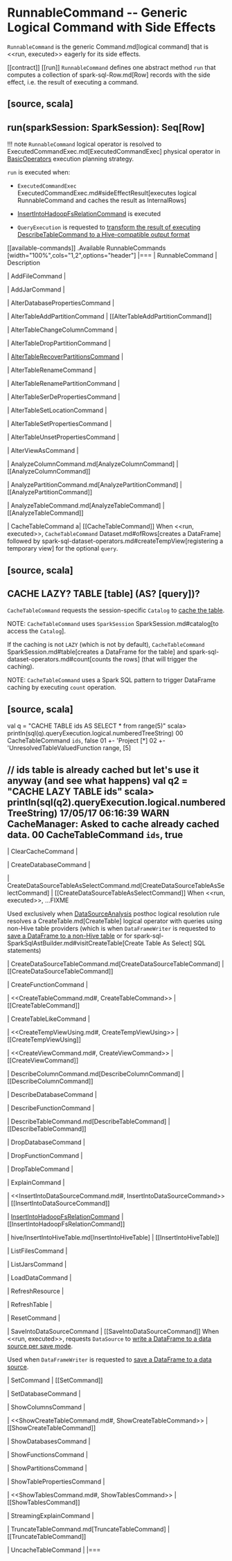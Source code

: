# RunnableCommand -- Generic Logical Command with Side Effects

`RunnableCommand` is the generic Command.md[logical command] that is <<run, executed>> eagerly for its side effects.

[[contract]]
[[run]]
`RunnableCommand` defines one abstract method `run` that computes a collection of spark-sql-Row.md[Row] records with the side effect, i.e. the result of executing a command.

[source, scala]
----
run(sparkSession: SparkSession): Seq[Row]
----

!!! note
    `RunnableCommand` logical operator is resolved to ExecutedCommandExec.md[ExecutedCommandExec] physical operator in [BasicOperators](../execution-planning-strategies/BasicOperators.md#RunnableCommand) execution planning strategy.

`run` is executed when:

* `ExecutedCommandExec` ExecutedCommandExec.md#sideEffectResult[executes logical RunnableCommand and caches the result as InternalRows]

* [InsertIntoHadoopFsRelationCommand](InsertIntoHadoopFsRelationCommand.md) is executed

* `QueryExecution` is requested to [transform the result of executing DescribeTableCommand to a Hive-compatible output format](../QueryExecution.md#hiveResultString)

[[available-commands]]
.Available RunnableCommands
[width="100%",cols="1,2",options="header"]
|===
| RunnableCommand
| Description

| AddFileCommand
|

| AddJarCommand
|

| AlterDatabasePropertiesCommand
|

| AlterTableAddPartitionCommand
| [[AlterTableAddPartitionCommand]]

| AlterTableChangeColumnCommand
|

| AlterTableDropPartitionCommand
|

| [AlterTableRecoverPartitionsCommand](AlterTableRecoverPartitionsCommand.md)
|

| AlterTableRenameCommand
|

| AlterTableRenamePartitionCommand
|

| AlterTableSerDePropertiesCommand
|

| AlterTableSetLocationCommand
|

| AlterTableSetPropertiesCommand
|

| AlterTableUnsetPropertiesCommand
|

| AlterViewAsCommand
|

| AnalyzeColumnCommand.md[AnalyzeColumnCommand]
| [[AnalyzeColumnCommand]]

| AnalyzePartitionCommand.md[AnalyzePartitionCommand]
| [[AnalyzePartitionCommand]]

| AnalyzeTableCommand.md[AnalyzeTableCommand]
| [[AnalyzeTableCommand]]

| CacheTableCommand
a| [[CacheTableCommand]] When <<run, executed>>, `CacheTableCommand` Dataset.md#ofRows[creates a DataFrame] followed by spark-sql-dataset-operators.md#createTempView[registering a temporary view] for the optional `query`.

[source, scala]
----
CACHE LAZY? TABLE [table] (AS? [query])?
----

`CacheTableCommand` requests the session-specific `Catalog` to [cache the table](../Catalog.md#cacheTable).

NOTE: `CacheTableCommand` uses `SparkSession` SparkSession.md#catalog[to access the `Catalog`].

If the caching is not `LAZY` (which is not by default), `CacheTableCommand` SparkSession.md#table[creates a DataFrame for the table] and spark-sql-dataset-operators.md#count[counts the rows] (that will trigger the caching).

NOTE: `CacheTableCommand` uses a Spark SQL pattern to trigger DataFrame caching by executing `count` operation.

[source, scala]
----
val q = "CACHE TABLE ids AS SELECT * from range(5)"
scala> println(sql(q).queryExecution.logical.numberedTreeString)
00 CacheTableCommand `ids`, false
01    +- 'Project [*]
02       +- 'UnresolvedTableValuedFunction range, [5]

// ids table is already cached but let's use it anyway (and see what happens)
val q2 = "CACHE LAZY TABLE ids"
scala> println(sql(q2).queryExecution.logical.numberedTreeString)
17/05/17 06:16:39 WARN CacheManager: Asked to cache already cached data.
00 CacheTableCommand `ids`, true
----

| ClearCacheCommand
|

| CreateDatabaseCommand
|

| CreateDataSourceTableAsSelectCommand.md[CreateDataSourceTableAsSelectCommand]
| [[CreateDataSourceTableAsSelectCommand]] When <<run, executed>>, ...FIXME

Used exclusively when [DataSourceAnalysis](../logical-analysis-rules/DataSourceAnalysis.md) posthoc logical resolution rule resolves a CreateTable.md[CreateTable] logical operator with queries using non-Hive table providers (which is when `DataFrameWriter` is requested to [save a DataFrame to a non-Hive table](../DataFrameWriter.md#saveAsTable) or for spark-sql-SparkSqlAstBuilder.md#visitCreateTable[Create Table As Select] SQL statements)

| CreateDataSourceTableCommand.md[CreateDataSourceTableCommand]
| [[CreateDataSourceTableCommand]]

| CreateFunctionCommand
|

| <<CreateTableCommand.md#, CreateTableCommand>>
| [[CreateTableCommand]]

| CreateTableLikeCommand
|

| <<CreateTempViewUsing.md#, CreateTempViewUsing>>
| [[CreateTempViewUsing]]

| <<CreateViewCommand.md#, CreateViewCommand>>
| [[CreateViewCommand]]

| DescribeColumnCommand.md[DescribeColumnCommand]
| [[DescribeColumnCommand]]

| DescribeDatabaseCommand
|

| DescribeFunctionCommand
|

| DescribeTableCommand.md[DescribeTableCommand]
| [[DescribeTableCommand]]

| DropDatabaseCommand
|

| DropFunctionCommand
|

| DropTableCommand
|

| ExplainCommand
|

| <<InsertIntoDataSourceCommand.md#, InsertIntoDataSourceCommand>>
| [[InsertIntoDataSourceCommand]]

| [InsertIntoHadoopFsRelationCommand](InsertIntoHadoopFsRelationCommand.md)
| [[InsertIntoHadoopFsRelationCommand]]

| hive/InsertIntoHiveTable.md[InsertIntoHiveTable]
| [[InsertIntoHiveTable]]

| ListFilesCommand
|

| ListJarsCommand
|

| LoadDataCommand
|

| RefreshResource
|

| RefreshTable
|

| ResetCommand
|

| SaveIntoDataSourceCommand
| [[SaveIntoDataSourceCommand]] When <<run, executed>>, requests `DataSource` to [write a DataFrame to a data source per save mode](../DataSource.md#write).

Used when `DataFrameWriter` is requested to [save a DataFrame to a data source](../DataFrameWriter.md#save).

| SetCommand
| [[SetCommand]]

| SetDatabaseCommand
|

| ShowColumnsCommand
|

| <<ShowCreateTableCommand.md#, ShowCreateTableCommand>>
| [[ShowCreateTableCommand]]

| ShowDatabasesCommand
|

| ShowFunctionsCommand
|

| ShowPartitionsCommand
|

| ShowTablePropertiesCommand
|

| <<ShowTablesCommand.md#, ShowTablesCommand>>
| [[ShowTablesCommand]]

| StreamingExplainCommand
|

| TruncateTableCommand.md[TruncateTableCommand]
| [[TruncateTableCommand]]

| UncacheTableCommand
|
|===

